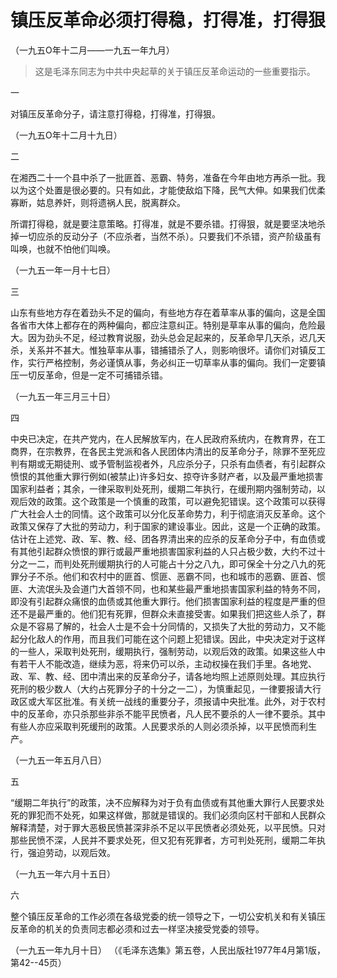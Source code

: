 #  镇压反革命必须打得稳，打得准，打得狠  
（一九五O年十二月——一九五一年九月）

> 这是毛泽东同志为中共中央起草的关于镇压反革命运动的一些重要指示。

一

对镇压反革命分子，请注意打得稳，打得准，打得狠。

（一九五O年十二月十九日）

二

在湘西二十一个县中杀了一批匪首、恶霸、特务，准备在今年由地方再杀一批。我以为这个处置是很必要的。只有如此，才能使敌焰下降，民气大伸。如果我们优柔寡断，姑息养奸，则将遗祸人民，脱离群众。

所谓打得稳，就是要注意策略。打得准，就是不要杀错。打得狠，就是要坚决地杀掉一切应杀的反动分子（不应杀者，当然不杀）。只要我们不杀错，资产阶级虽有叫唤，也就不怕他们叫唤。

（一九五一年一月十七日）

三

山东有些地方存在着劲头不足的偏向，有些地方存在着草率从事的偏向，这是全国各省市大体上都存在的两种偏向，都应注意纠正。特别是草率从事的偏向，危险最大。因为劲头不足，经过教育说服，劲头总会足起来的，反革命早几天杀，迟几天杀，关系并不甚大。惟独草率从事，错捕错杀了人，则影响很坏。请你们对镇反工作，实行严格控制，务必谨慎从事，务必纠正一切草率从事的偏向。我们一定要镇压一切反革命，但是一定不可捕错杀错。

（一九五一年三月三十日）

四

中央已决定，在共产党内，在人民解放军内，在人民政府系统内，在教育界，在工商界，在宗教界，在各民主党派和各人民团体内清出的反革命分子，除罪不至死应判有期或无期徒刑、或予管制监视者外，凡应杀分子，只杀有血债者，有引起群众愤恨的其他重大罪行例如(被禁止)许多妇女、掠夺许多财产者，以及最严重地损害国家利益者；其余，一律采取判处死刑，缓期二年执行，在缓刑期内强制劳动，以观后效的政策。这个政策是一个慎重的政策，可以避免犯错误。这个政策可以获得广大社会人士的同情。这个政策可以分化反革命势力，利于彻底消灭反革命。这个政策又保存了大批的劳动力，利于国家的建设事业。因此，这是一个正确的政策。估计在上述党、政、军、教、经、团各界清出来的应杀的反革命分子中，有血债或有其他引起群众愤恨的罪行或最严重地损害国家利益的人只占极少数，大约不过十分之一二，而判处死刑缓期执行的人可能占十分之八九，即可保全十分之八九的死罪分子不杀。他们和农村中的匪首、惯匪、恶霸不同，也和城市的恶霸、匪首、惯匪、大流氓头及会道门大首领不同，也和某些最严重地损害国家利益的特务不同，即没有引起群众痛恨的血债或其他重大罪行。他们损害国家利益的程度是严重的但还不是最严重的。他们犯有死罪，但群众未直接受害。如果我们把这些人杀了，群众是不容易了解的，社会人士是不会十分同情的，又损失了大批的劳动力，又不能起分化敌人的作用，而且我们可能在这个问题上犯错误。因此，中央决定对于这样的一些人，采取判处死刑，缓期执行，强制劳动，以观后效的政策。如果这些人中有若干人不能改造，继续为恶，将来仍可以杀，主动权操在我们手里。各地党、政、军、教、经、团中清出来的反革命分子，请各地均照上述原则处理。其应执行死刑的极少数人（大约占死罪分子的十分之一二），为慎重起见，一律要报请大行政区或大军区批准。有关统一战线的重要分子，须报请中央批准。此外，对于农村中的反革命，亦只杀那些非杀不能平民愤者，凡人民不要杀的人一律不要杀。其中有些人亦应采取判死缓刑的政策。人民要求杀的人则必须杀掉，以平民愤而利生产。

（一九五一年五月八日）

五

“缓期二年执行”的政策，决不应解释为对于负有血债或有其他重大罪行人民要求处死的罪犯而不处死，如果这样做，那就是错误的。我们必须向区村干部和人民群众解释清楚，对于罪大恶极民愤甚深非杀不足以平民愤者必须处死，以平民愤。只对那些民愤不深，人民并不要求处死，但又犯有死罪者，方可判处死刑，缓期二年执行，强迫劳动，以观后效。

（一九五一年六月十五日）

六

整个镇压反革命的工作必须在各级党委的统一领导之下，一切公安机关和有关镇压反革命的机关的负责同志都必须和过去一样坚决接受党委的领导。

（一九五一年九月十日） （《毛泽东选集》第五卷，人民出版社1977年4月第1版，第42--45页）

  

